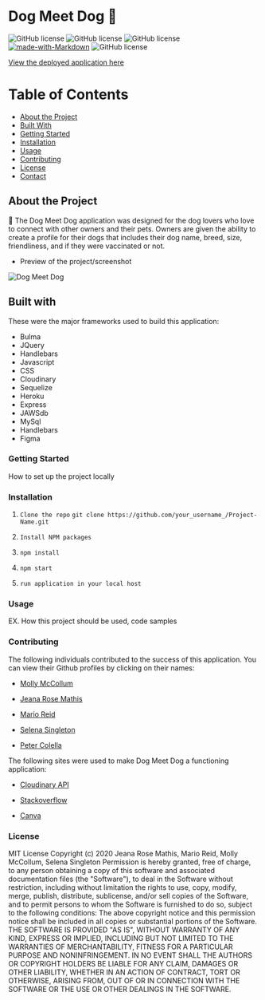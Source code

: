 # Dog Meet Dog 🐶

![GitHub license](https://img.shields.io/badge/license-MIT-blue.svg)
![GitHub license](https://img.shields.io/badge/Javascript-yellow)
![GitHub license](https://img.shields.io/badge/-node.js-green)
[![made-with-Markdown](https://img.shields.io/badge/Made%20with-Markdown-1f425f.svg)](http://commonmark.org)
![GitHub license](https://img.shields.io/badge/mySQL-blue)

[View the deployed application here](https://github.com/mollymccollumwx/project2)
# Table of Contents

* [About the Project](#about-the-project)
* [Built With](#built-with)
* [Getting Started](#getting-started)
* [Installation](#installation)
* [Usage](#usage)
* [Contributing](#contributing)
* [License](#license)
* [Contact](#contact)

## About the Project 

🐾 The Dog Meet Dog application was designed for the dog lovers who love to connect with other owners and their pets. Owners are given the ability to create a profile for their dogs that includes their dog name, breed, size, friendliness, and if they were vaccinated or not. 

* Preview of the project/screenshot 

![Dog Meet Dog](.)

## Built with 

These were the major frameworks used to build this application:  

* Bulma 
* JQuery 
* Handlebars 
* Javascript 
* CSS   
* Cloudinary
* Sequelize 
* Heroku 
* Express 
* JAWSdb 
* MySql 
* Handlebars 
* Figma 

### Getting Started 

How to set up the project locally 

### Installation 

1.  `Clone the repo`
    `git clone https://github.com/your_username_/Project-Name.git`

2.  `Install NPM packages`

3.  `npm install`

4. `npm start`

5. `run application in your local host`

### Usage 

EX. How this project should be used, code samples 

### Contributing

The following individuals contributed to the success of this application. You can view their Github profiles by clicking on their names:

* [Molly McCollum]()

* [Jeana Rose Mathis](github)

* [Mario Reid](github)  

* [Selena Singleton](github) 

* [Peter Colella](https://github.com/petercolella)

The following sites were used to make Dog Meet Dog a functioning application: 

* [Cloudinary API](https://cloudinary.com/documentation/image_upload_api_reference)    

* [Stackoverflow](https://stackoverflow.com/)        

* [Canva](https://www.canva.com/)


### License  

MIT License
Copyright (c) 2020 Jeana Rose Mathis, Mario Reid, Molly McCollum, Selena Singleton 
Permission is hereby granted, free of charge, to any person obtaining a copy
of this software and associated documentation files (the "Software"), to deal
in the Software without restriction, including without limitation the rights
to use, copy, modify, merge, publish, distribute, sublicense, and/or sell
copies of the Software, and to permit persons to whom the Software is
furnished to do so, subject to the following conditions:
The above copyright notice and this permission notice shall be included in all
copies or substantial portions of the Software.
THE SOFTWARE IS PROVIDED "AS IS", WITHOUT WARRANTY OF ANY KIND, EXPRESS OR
IMPLIED, INCLUDING BUT NOT LIMITED TO THE WARRANTIES OF MERCHANTABILITY,
FITNESS FOR A PARTICULAR PURPOSE AND NONINFRINGEMENT. IN NO EVENT SHALL THE
AUTHORS OR COPYRIGHT HOLDERS BE LIABLE FOR ANY CLAIM, DAMAGES OR OTHER
LIABILITY, WHETHER IN AN ACTION OF CONTRACT, TORT OR OTHERWISE, ARISING FROM,
OUT OF OR IN CONNECTION WITH THE SOFTWARE OR THE USE OR OTHER DEALINGS IN THE
SOFTWARE.













